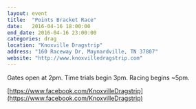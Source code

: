 ```yaml
---
layout: event
title:  "Points Bracket Race"
date:   2016-04-16 18:00:00
end_date: 2016-04-16 23:00:00
categories: drag
location: "Knoxville Dragstrip"
address: "160 Raceway Dr, Maynardville, TN 37807"
website: "http://www.knoxvilledragstrip.com"
---
```


Gates open at 2pm. Time trials begin 3pm. Racing begins ~5pm.

[https://www.facebook.com/KnoxvilleDragstrip](https://www.facebook.com/KnoxvilleDragstrip)

